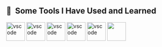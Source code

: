 <h2> 🚀 &nbsp;Some Tools I Have Used and Learned</h2>
<p align="left">
<img src="https://cdn.jsdelivr.net/gh/devicons/devicon/icons/react/react-original.svg" /alt="vscode" width="50" height="50"/>
<img src="https://cdn.jsdelivr.net/gh/devicons/devicon/icons/solidity/solidity-original.svg" /alt="vscode" width="50" height="50"/>
<img src="https://cdn.jsdelivr.net/gh/devicons/devicon/icons/html5/html5-plain.svg" /alt="vscode" width="50" height="50"/>
<img src="https://cdn.jsdelivr.net/gh/devicons/devicon/icons/css3/css3-plain.svg" /alt="vscode" width="50" height="50"/>
<img src="https://cdn.jsdelivr.net/gh/devicons/devicon/icons/git/git-plain.svg" /alt="vscode" width="50" height="50"/> 
<img src="https://cdn.jsdelivr.net/gh/devicons/devicon/icons/vscode/vscode-original.svg" /width="50" height="50">
</p>
